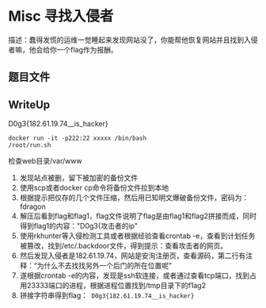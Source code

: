 # Misc 寻找入侵者
描述：蠢得发慌的运维一觉睡起来发现网站没了，你能帮他恢复网站并且找到入侵者嘛，他会给你一个flag作为报酬。

## 题目文件 

## WriteUp
D0g3{182.61.19.74__is_hacker}

	docker run -it -p222:22 xxxxx /bin/bash
	/root/run.sh

检查web目录/var/www

1. 发现站点被删，留下被加密的备份文件
2. 使用scp或者docker cp命令将备份文件拉到本地
3. 根据提示把仅存的几个文件压缩，然后用已知明文爆破备份文件，密码为：fdragon
4. 解压后看到flag和flag1，flag文件说明了flag是由flag1和flag2拼接而成，同时得到flag1的内容："D0g3{攻击者的ip"
5. 使用rkhunter等入侵检测工具或者根据经验查看crontab -e，查看到计划任务被篡改，找到/etc/.backdoor文件，得到提示：查看攻击者的网页。
6. 然后发现入侵者是182.61.19.74，网站是安洵注册页，查看源码，第二行有注释：“为什么不去找找另外一个后门的所在位置呢”
7. 遂根据crontab -e的内容，发现是ssh软连接，或者通过查看tcp端口，找到占用23333端口的进程，根据进程位置找到/tmp目录下的f1ag2
8. 拼接字符串得到flag：`  D0g3{182.61.19.74__is_hacker}  `